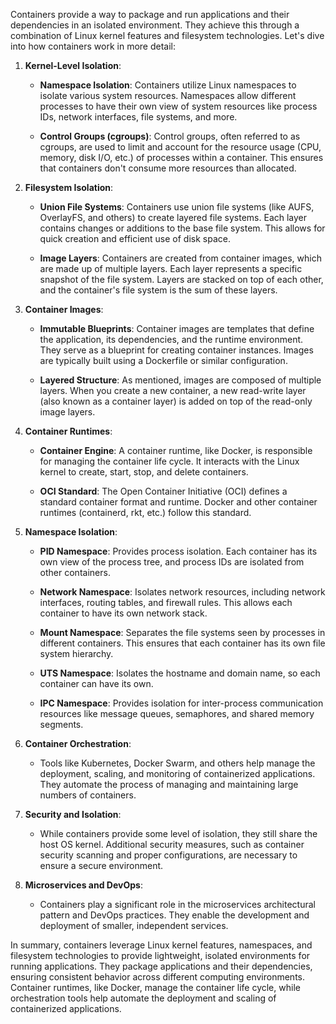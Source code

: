 Containers provide a way to package and run applications and their dependencies in an isolated environment. They achieve this through a combination of Linux kernel features and filesystem technologies. Let's dive into how containers work in more detail:

1. **Kernel-Level Isolation**:

   - **Namespace Isolation**: Containers utilize Linux namespaces to isolate various system resources. Namespaces allow different processes to have their own view of system resources like process IDs, network interfaces, file systems, and more.

   - **Control Groups (cgroups)**: Control groups, often referred to as cgroups, are used to limit and account for the resource usage (CPU, memory, disk I/O, etc.) of processes within a container. This ensures that containers don't consume more resources than allocated.

2. **Filesystem Isolation**:

   - **Union File Systems**: Containers use union file systems (like AUFS, OverlayFS, and others) to create layered file systems. Each layer contains changes or additions to the base file system. This allows for quick creation and efficient use of disk space.

   - **Image Layers**: Containers are created from container images, which are made up of multiple layers. Each layer represents a specific snapshot of the file system. Layers are stacked on top of each other, and the container's file system is the sum of these layers.

3. **Container Images**:

   - **Immutable Blueprints**: Container images are templates that define the application, its dependencies, and the runtime environment. They serve as a blueprint for creating container instances. Images are typically built using a Dockerfile or similar configuration.

   - **Layered Structure**: As mentioned, images are composed of multiple layers. When you create a new container, a new read-write layer (also known as a container layer) is added on top of the read-only image layers.

4. **Container Runtimes**:

   - **Container Engine**: A container runtime, like Docker, is responsible for managing the container life cycle. It interacts with the Linux kernel to create, start, stop, and delete containers.

   - **OCI Standard**: The Open Container Initiative (OCI) defines a standard container format and runtime. Docker and other container runtimes (containerd, rkt, etc.) follow this standard.

5. **Namespace Isolation**:

   - **PID Namespace**: Provides process isolation. Each container has its own view of the process tree, and process IDs are isolated from other containers.

   - **Network Namespace**: Isolates network resources, including network interfaces, routing tables, and firewall rules. This allows each container to have its own network stack.

   - **Mount Namespace**: Separates the file systems seen by processes in different containers. This ensures that each container has its own file system hierarchy.

   - **UTS Namespace**: Isolates the hostname and domain name, so each container can have its own.

   - **IPC Namespace**: Provides isolation for inter-process communication resources like message queues, semaphores, and shared memory segments.

6. **Container Orchestration**:

   - Tools like Kubernetes, Docker Swarm, and others help manage the deployment, scaling, and monitoring of containerized applications. They automate the process of managing and maintaining large numbers of containers.

7. **Security and Isolation**:

   - While containers provide some level of isolation, they still share the host OS kernel. Additional security measures, such as container security scanning and proper configurations, are necessary to ensure a secure environment.

8. **Microservices and DevOps**:

   - Containers play a significant role in the microservices architectural pattern and DevOps practices. They enable the development and deployment of smaller, independent services.

In summary, containers leverage Linux kernel features, namespaces, and filesystem technologies to provide lightweight, isolated environments for running applications. They package applications and their dependencies, ensuring consistent behavior across different computing environments. Container runtimes, like Docker, manage the container life cycle, while orchestration tools help automate the deployment and scaling of containerized applications.
